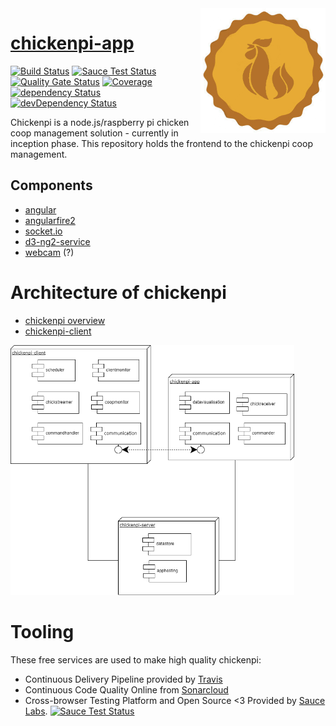 <img align="right" alt="chickenpi logo" src="https://github.com/joergsesterhenn/chickenpi/raw/master/chickenpi.png" height="200">

# [chickenpi-app](https://chickenpi-server.firebaseapp.com/) 
[![Build Status](https://travis-ci.org/joergsesterhenn/chickenpi-app.svg?branch=master)](https://travis-ci.org/joergsesterhenn/chickenpi-app) 
[![Sauce Test Status](https://saucelabs.com/buildstatus/joergsesterhenn)](https://saucelabs.com/u/joergsesterhenn) 
[![Quality Gate Status](https://sonarcloud.io/api/project_badges/measure?project=de.chickenpi:chickenpi-app&metric=alert_status)](https://sonarcloud.io/dashboard?id=de.chickenpi:chickenpi-app) 
[![Coverage](https://sonarcloud.io/api/project_badges/measure?project=de.chickenpi:chickenpi-app&metric=coverage)](https://sonarcloud.io/dashboard?id=de.chickenpi:chickenpi-app) 
[![dependency Status](https://david-dm.org/joergsesterhenn/chickenpi-app.svg)](https://david-dm.org/joergsesterhenn/chickenpi-app#info=dependencies) 
[![devDependency Status](https://david-dm.org/joergsesterhenn/chickenpi-app/dev-status.svg)](https://david-dm.org/joergsesterhenn/chickenpi-app#info=devDependencies) 

Chickenpi is a node.js/raspberry pi chicken coop management solution - currently in inception phase.
This repository holds the frontend to the chickenpi coop management.

## Components
* [angular](https://angular.io)
* [angularfire2](https://github.com/angular/angularfire2)
* [socket.io](https://github.com/socketio/socket.io)
* [d3-ng2-service](https://github.com/tomwanzek/d3-ng2-service) 
* [webcam](http://thejackalofjavascript.com/rpi-live-streaming/) (?) 


# Architecture of chickenpi

* [chickenpi overview](https://github.com/joergsesterhenn/chickenpi)
* [chickenpi-client](https://github.com/joergsesterhenn/chickenpi-client)


<img alt="architecture" src="https://github.com/joergsesterhenn/chickenpi/blob/master/chickenpi_architecture.png" height="400">

# Tooling

These free services are used to make high quality chickenpi:

* Continuous Delivery Pipeline provided by [Travis](https://travis-ci.org/)
* Continuous Code Quality Online from [Sonarcloud](https://sonarcloud.io/)
* Cross-browser Testing Platform and Open Source <3 Provided by [Sauce Labs](https://saucelabs.com/). 
[![Sauce Test Status](https://saucelabs.com/browser-matrix/joergsesterhenn.svg)](https://saucelabs.com/u/joergsesterhenn) 
